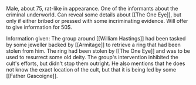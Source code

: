 Male, about 75, rat-like in appearance.
One of the informants about the criminal underworld.
Can reveal some details about [[The One Eye]], but only if either bribed or pressed with some incriminating evidence.
Will offer to give information for 50$.

Information given:
The group around [[William Hastings]] had been tasked by some jeweller backed by [[Armitage]] to retrieve a ring that had been stolen from him. The ring had been stolen by [[The One Eye]] and was to be used to resurrect some old deity. The group's intervention inhibited the cult's efforts, but didn't stop them outright. 
He also mentions that he does not know the exact location of the cult, but that it is being led by some [[Father Gascoigne]].

